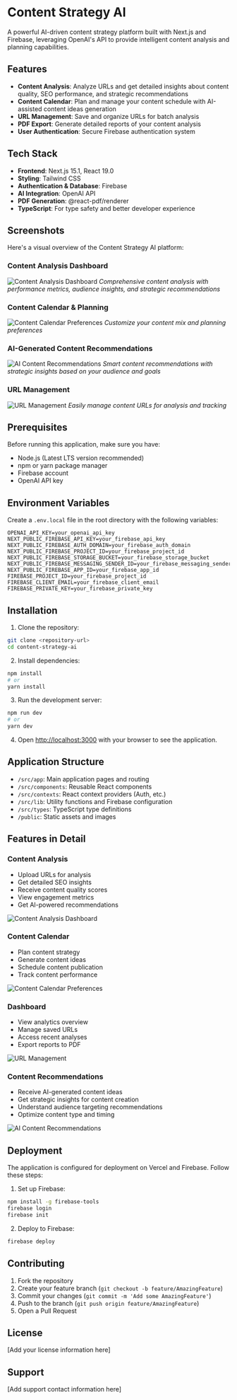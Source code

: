# Content Strategy AI

A powerful AI-driven content strategy platform built with Next.js and Firebase, leveraging OpenAI's API to provide intelligent content analysis and planning capabilities.

## Features

- **Content Analysis**: Analyze URLs and get detailed insights about content quality, SEO performance, and strategic recommendations
- **Content Calendar**: Plan and manage your content schedule with AI-assisted content ideas generation
- **URL Management**: Save and organize URLs for batch analysis
- **PDF Export**: Generate detailed reports of your content analysis
- **User Authentication**: Secure Firebase authentication system

## Tech Stack

- **Frontend**: Next.js 15.1, React 19.0
- **Styling**: Tailwind CSS
- **Authentication & Database**: Firebase
- **AI Integration**: OpenAI API
- **PDF Generation**: @react-pdf/renderer
- **TypeScript**: For type safety and better developer experience

## Screenshots

Here's a visual overview of the Content Strategy AI platform:

### Content Analysis Dashboard
![Content Analysis Dashboard](/public/screenshots/Analysis.png)
*Comprehensive content analysis with performance metrics, audience insights, and strategic recommendations*

### Content Calendar & Planning
![Content Calendar Preferences](/public/screenshots/Calendar_prefs.png)
*Customize your content mix and planning preferences*

### AI-Generated Content Recommendations
![AI Content Recommendations](/public/screenshots/Recommended_story.png)
*Smart content recommendations with strategic insights based on your audience and goals*

### URL Management
![URL Management](/public/screenshots/URLs.png)
*Easily manage content URLs for analysis and tracking*

## Prerequisites

Before running this application, make sure you have:

- Node.js (Latest LTS version recommended)
- npm or yarn package manager
- Firebase account
- OpenAI API key

## Environment Variables

Create a `.env.local` file in the root directory with the following variables:

```env
OPENAI_API_KEY=your_openai_api_key
NEXT_PUBLIC_FIREBASE_API_KEY=your_firebase_api_key
NEXT_PUBLIC_FIREBASE_AUTH_DOMAIN=your_firebase_auth_domain
NEXT_PUBLIC_FIREBASE_PROJECT_ID=your_firebase_project_id
NEXT_PUBLIC_FIREBASE_STORAGE_BUCKET=your_firebase_storage_bucket
NEXT_PUBLIC_FIREBASE_MESSAGING_SENDER_ID=your_firebase_messaging_sender_id
NEXT_PUBLIC_FIREBASE_APP_ID=your_firebase_app_id
FIREBASE_PROJECT_ID=your_firebase_project_id
FIREBASE_CLIENT_EMAIL=your_firebase_client_email
FIREBASE_PRIVATE_KEY=your_firebase_private_key
```

## Installation

1. Clone the repository:
```bash
git clone <repository-url>
cd content-strategy-ai
```

2. Install dependencies:
```bash
npm install
# or
yarn install
```

3. Run the development server:
```bash
npm run dev
# or
yarn dev
```

4. Open [http://localhost:3000](http://localhost:3000) with your browser to see the application.

## Application Structure

- `/src/app`: Main application pages and routing
- `/src/components`: Reusable React components
- `/src/contexts`: React context providers (Auth, etc.)
- `/src/lib`: Utility functions and Firebase configuration
- `/src/types`: TypeScript type definitions
- `/public`: Static assets and images

## Features in Detail

### Content Analysis
- Upload URLs for analysis
- Get detailed SEO insights
- Receive content quality scores
- View engagement metrics
- Get AI-powered recommendations

![Content Analysis Dashboard](/public/screenshots/Analysis.png)

### Content Calendar
- Plan content strategy
- Generate content ideas
- Schedule content publication
- Track content performance

![Content Calendar Preferences](/public/screenshots/Calendar_prefs.png)

### Dashboard
- View analytics overview
- Manage saved URLs
- Access recent analyses
- Export reports to PDF

![URL Management](/public/screenshots/URLs.png)

### Content Recommendations
- Receive AI-generated content ideas
- Get strategic insights for content creation
- Understand audience targeting recommendations
- Optimize content type and timing

![AI Content Recommendations](/public/screenshots/Recommended_story.png)

## Deployment

The application is configured for deployment on Vercel and Firebase. Follow these steps:

1. Set up Firebase:
```bash
npm install -g firebase-tools
firebase login
firebase init
```

2. Deploy to Firebase:
```bash
firebase deploy
```

## Contributing

1. Fork the repository
2. Create your feature branch (`git checkout -b feature/AmazingFeature`)
3. Commit your changes (`git commit -m 'Add some AmazingFeature'`)
4. Push to the branch (`git push origin feature/AmazingFeature`)
5. Open a Pull Request

## License

[Add your license information here]

## Support

[Add support contact information here]
